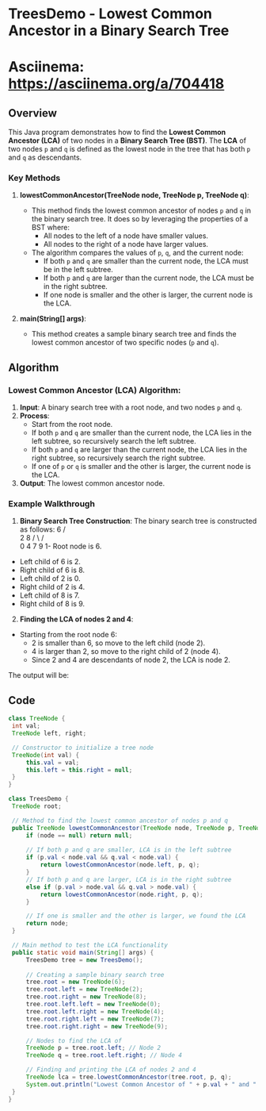 # TreesDemo - Lowest Common Ancestor in a Binary Search Tree
# Asciinema: https://asciinema.org/a/704418
## Overview

This Java program demonstrates how to find the **Lowest Common Ancestor (LCA)** of two nodes in a **Binary Search Tree (BST)**. The **LCA** of two nodes `p` and `q` is defined as the lowest node in the tree that has both `p` and `q` as descendants.

### Key Methods

1. **lowestCommonAncestor(TreeNode node, TreeNode p, TreeNode q)**:
   - This method finds the lowest common ancestor of nodes `p` and `q` in the binary search tree. It does so by leveraging the properties of a BST where:
     - All nodes to the left of a node have smaller values.
     - All nodes to the right of a node have larger values.
   - The algorithm compares the values of `p`, `q`, and the current node:
     - If both `p` and `q` are smaller than the current node, the LCA must be in the left subtree.
     - If both `p` and `q` are larger than the current node, the LCA must be in the right subtree.
     - If one node is smaller and the other is larger, the current node is the LCA.

2. **main(String[] args)**:
   - This method creates a sample binary search tree and finds the lowest common ancestor of two specific nodes (`p` and `q`).

## Algorithm

### Lowest Common Ancestor (LCA) Algorithm:

1. **Input**: A binary search tree with a root node, and two nodes `p` and `q`.
2. **Process**:
   - Start from the root node.
   - If both `p` and `q` are smaller than the current node, the LCA lies in the left subtree, so recursively search the left subtree.
   - If both `p` and `q` are larger than the current node, the LCA lies in the right subtree, so recursively search the right subtree.
   - If one of `p` or `q` is smaller and the other is larger, the current node is the LCA.
3. **Output**: The lowest common ancestor node.

### Example Walkthrough

1. **Binary Search Tree Construction**:
   The binary search tree is constructed as follows:
         6
       /   \
      2     8
     / \   / \
    0   4 7   9
1- Root node is 6.
- Left child of 6 is 2.
- Right child of 6 is 8.
- Left child of 2 is 0.
- Right child of 2 is 4.
- Left child of 8 is 7.
- Right child of 8 is 9.

2. **Finding the LCA of nodes 2 and 4**:
- Starting from the root node 6:
  - 2 is smaller than 6, so move to the left child (node 2).
  - 4 is larger than 2, so move to the right child of 2 (node 4).
  - Since 2 and 4 are descendants of node 2, the LCA is node 2.

The output will be:

## Code

```java
class TreeNode {
 int val;
 TreeNode left, right;

 // Constructor to initialize a tree node
 TreeNode(int val) {
     this.val = val;
     this.left = this.right = null;
 }
}

class TreesDemo {
 TreeNode root;

 // Method to find the lowest common ancestor of nodes p and q
 public TreeNode lowestCommonAncestor(TreeNode node, TreeNode p, TreeNode q) {
     if (node == null) return null;
     
     // If both p and q are smaller, LCA is in the left subtree
     if (p.val < node.val && q.val < node.val) {
         return lowestCommonAncestor(node.left, p, q);
     } 
     // If both p and q are larger, LCA is in the right subtree
     else if (p.val > node.val && q.val > node.val) {
         return lowestCommonAncestor(node.right, p, q);
     }

     // If one is smaller and the other is larger, we found the LCA
     return node;
 }

 // Main method to test the LCA functionality
 public static void main(String[] args) {
     TreesDemo tree = new TreesDemo();
     
     // Creating a sample binary search tree
     tree.root = new TreeNode(6);
     tree.root.left = new TreeNode(2);
     tree.root.right = new TreeNode(8);
     tree.root.left.left = new TreeNode(0);
     tree.root.left.right = new TreeNode(4);
     tree.root.right.left = new TreeNode(7);
     tree.root.right.right = new TreeNode(9);

     // Nodes to find the LCA of
     TreeNode p = tree.root.left; // Node 2
     TreeNode q = tree.root.left.right; // Node 4

     // Finding and printing the LCA of nodes 2 and 4
     TreeNode lca = tree.lowestCommonAncestor(tree.root, p, q);
     System.out.println("Lowest Common Ancestor of " + p.val + " and " + q.val + " is: " + lca.val);
 }
}
